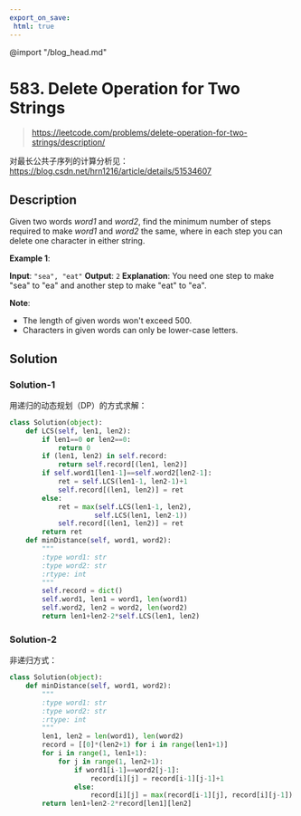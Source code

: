 ```yaml
---
export_on_save:
 html: true
---
```

@import "/blog_head.md"

# 583. Delete Operation for Two Strings

> <https://leetcode.com/problems/delete-operation-for-two-strings/description/>

对最长公共子序列的计算分析见：<https://blog.csdn.net/hrn1216/article/details/51534607>

## Description

Given two words *word1* and *word2*, find the minimum number of steps required to make *word1* and *word2* the same, where in each step you can delete one character in either string.

**Example 1**:

**Input**: `"sea", "eat"`
**Output**: `2`
**Explanation**: You need one step to make "sea" to "ea" and another step to make "eat" to "ea".

**Note**:
- The length of given words won't exceed 500.
- Characters in given words can only be lower-case letters.

## Solution

### Solution-1

用递归的动态规划（DP）的方式求解：

```python
class Solution(object):
    def LCS(self, len1, len2):
        if len1==0 or len2==0: 
            return 0
        if (len1, len2) in self.record:
            return self.record[(len1, len2)]
        if self.word1[len1-1]==self.word2[len2-1]:
            ret = self.LCS(len1-1, len2-1)+1
            self.record[(len1, len2)] = ret
        else:
            ret = max(self.LCS(len1-1, len2),
                     self.LCS(len1, len2-1))
            self.record[(len1, len2)] = ret
        return ret
    def minDistance(self, word1, word2):
        """
        :type word1: str
        :type word2: str
        :rtype: int
        """
        self.record = dict()
        self.word1, len1 = word1, len(word1)
        self.word2, len2 = word2, len(word2)
        return len1+len2-2*self.LCS(len1, len2)
```
### Solution-2

非递归方式：
```python
class Solution(object):
    def minDistance(self, word1, word2):
        """
        :type word1: str
        :type word2: str
        :rtype: int
        """
        len1, len2 = len(word1), len(word2)
        record = [[0]*(len2+1) for i in range(len1+1)]
        for i in range(1, len1+1):
            for j in range(1, len2+1):
                if word1[i-1]==word2[j-1]: 
                    record[i][j] = record[i-1][j-1]+1
                else:
                    record[i][j] = max(record[i-1][j], record[i][j-1])
        return len1+len2-2*record[len1][len2]
```


